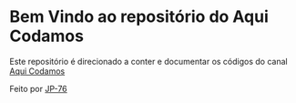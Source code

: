 
# Bem Vindo ao repositório do Aqui Codamos

Este repositório é direcionado a conter e documentar os códigos do canal [Aqui Codamos](http://www.youtube.com/@AquiCodamos)

Feito por [JP-76](https://www.github.com/JP-76)


